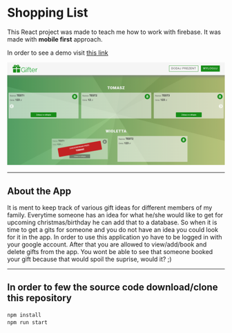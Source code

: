 # Shopping List

This React project was made to teach me how to work with firebase.
It was made with **mobile first** approach.

In order to see a demo visit [this link](https://tompod92.github.io/Gifter)

![App](gifter.PNG)

---

## About the App

It is ment to keep track of various gift ideas for different members of my family. Everytime someone has an idea for what he/she would like to get for upcoming christmas/birthday he can add that to a database.
So when it is time to get a gits for someone and you do not have an idea you could look for it in the app.
In order to use this application yo have to be logged in with your google account.
After that you are allowed to view/add/book and delete gifts from the app.
You wont be able to see that someone booked your gift because that would spoil the suprise, would it? ;)

---

## In order to few the source code download/clone this repository

```bash
npm install
npm run start
```
